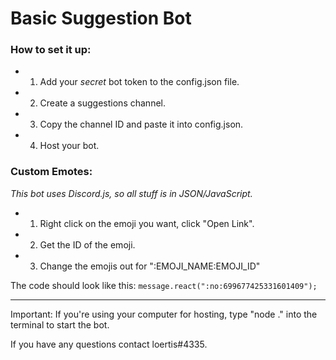 # Basic Suggestion Bot

### How to set it up:
- 1. Add your *secret* bot token to the config.json file.
- 2. Create a suggestions channel.
- 3. Copy the channel ID and paste it into config.json.
- 4. Host your bot.

### Custom Emotes:
*This bot uses Discord.js, so all stuff is in JSON/JavaScript.*
- 1. Right click on the emoji you want, click "Open Link".
- 2. Get the ID of the emoji.
- 3. Change the emojis out for ":EMOJI_NAME:EMOJI_ID"

The code should look like this:
`message.react(":no:699677425331601409");`
_________________________________________________

Important:
If you're using your computer for hosting, type "node ." into the terminal to start the bot.

If you have any questions contact loertis#4335.
